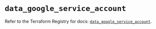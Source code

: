 # `data_google_service_account`

Refer to the Terraform Registry for docs: [`data_google_service_account`](https://registry.terraform.io/providers/hashicorp/google/6.49.1/docs/data-sources/service_account).
